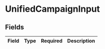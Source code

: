 # UnifiedCampaignInput


## Fields

| Field       | Type        | Required    | Description |
| ----------- | ----------- | ----------- | ----------- |